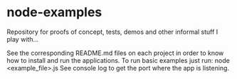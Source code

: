 node-examples
=============

Repository for proofs of concept, tests, demos and other informal stuff I play with...

See the corresponding README.md files on each project in order to know how to install and run the applications.
To run basic examples just run:
node <example_file>.js
See console log to get the port where the app is listening.
